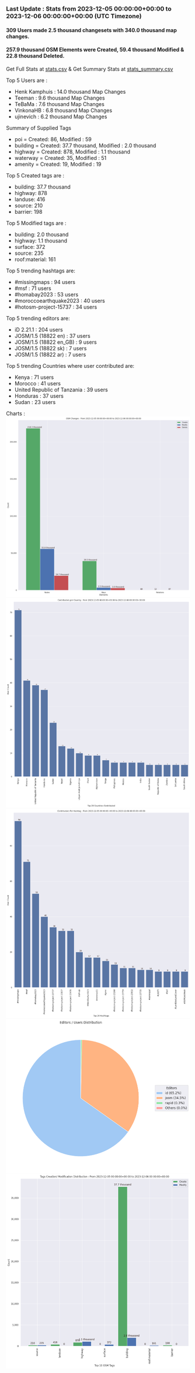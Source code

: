 ### Last Update : Stats from 2023-12-05 00:00:00+00:00 to 2023-12-06 00:00:00+00:00 (UTC Timezone)

#### 309 Users made 2.5 thousand changesets with 340.0 thousand map changes.
#### 257.9 thousand OSM Elements were Created, 59.4 thousand Modified & 22.8 thousand Deleted.
Get Full Stats at [stats.csv](/stats/hotosm/Daily/stats.csv)
 & Get Summary Stats at [stats_summary.csv](/stats/hotosm/Daily/stats_summary.csv)

Top 5 Users are : 
- Henk Kamphuis : 14.0 thousand Map Changes
- Teeman : 9.6 thousand Map Changes
- TeBaMa : 7.6 thousand Map Changes
- VinkonaHB : 6.8 thousand Map Changes
- ujinevich : 6.2 thousand Map Changes

Summary of Supplied Tags
- poi = Created: 86, Modified : 59
- building = Created: 37.7 thousand, Modified : 2.0 thousand
- highway = Created: 878, Modified : 1.1 thousand
- waterway = Created: 35, Modified : 51
- amenity = Created: 19, Modified : 19


Top 5 Created tags are :
- building: 37.7 thousand
- highway: 878
- landuse: 416
- source: 210
- barrier: 198


Top 5 Modified tags are :
- building: 2.0 thousand
- highway: 1.1 thousand
- surface: 372
- source: 235
- roof:material: 161


Top 5 trending hashtags are:
- #missingmaps : 94 users
- #msf : 71 users
- #homabay2023 : 53 users
- #moroccoearthquake2023 : 40 users
- #hotosm-project-15737 : 34 users


Top 5 trending editors are:
- iD 2.21.1 : 204 users
- JOSM/1.5 (18822 en) : 37 users
- JOSM/1.5 (18822 en_GB) : 9 users
- JOSM/1.5 (18822 sk) : 7 users
- JOSM/1.5 (18822 ar) : 7 users


Top 5 trending Countries where user contributed are:
- Kenya : 71 users
- Morocco : 41 users
- United Republic of Tanzania : 39 users
- Honduras : 37 users
- Sudan : 23 users


 Charts : 
![Alt text](./stats_osm_changes.png) 
![Alt text](./stats_users_per_country.png) 
![Alt text](./stats_users_per_hashtag.png) 
![Alt text](./stats_editors_pie_chart.png) 
![Alt text](./stats_tags.png) 
